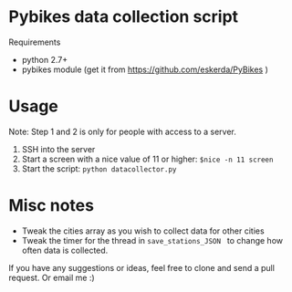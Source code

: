 Pybikes data collection script
===

Requirements
- python 2.7+
- pybikes module (get it from https://github.com/eskerda/PyBikes )

Usage
====
Note: Step 1 and 2 is only for people with access to a server.

1. SSH into the server 
2. Start a screen with a nice value of 11 or higher:
  `$nice -n 11 screen`
3. Start the script:
   `python datacollector.py`


Misc notes
====
- Tweak the cities array as you wish to collect data for other cities
- Tweak the timer for the thread in `save_stations_JSON ` to change how often data is collected.


If you have any suggestions or ideas, feel free to clone and send a pull request. Or email me :)
